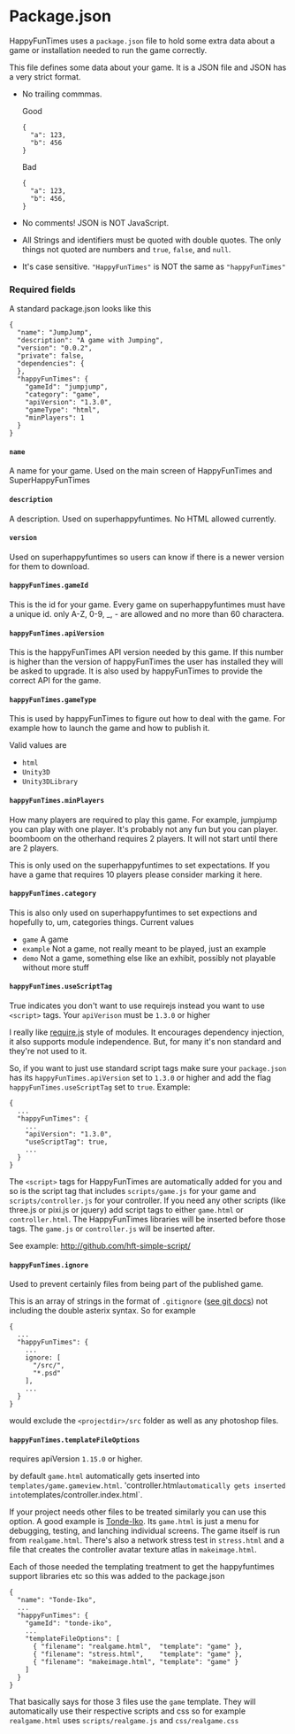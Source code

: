 ﻿Package.json
============

HappyFunTimes uses a `package.json` file to hold some extra data about a
game or installation needed to run the game correctly.

This file defines some data about your game. It is a JSON file and JSON has a very strict format.

*   No trailing commmas.

    Good

        {
          "a": 123,
          "b": 456
        }

    Bad

        {
          "a": 123,
          "b": 456,
        }

*   No comments! JSON is NOT JavaScript.

*   All Strings and identifiers must be quoted with double quotes. The only things not quoted are numbers and `true`, `false`,
    and `null`.

*   It's case sensitive. `"HappyFunTimes"` is NOT the same as `"happyFunTimes"`

### Required fields

A standard package.json looks like this

    {
      "name": "JumpJump",
      "description": "A game with Jumping",
      "version": "0.0.2",
      "private": false,
      "dependencies": {
      },
      "happyFunTimes": {
        "gameId": "jumpjump",
        "category": "game",
        "apiVersion": "1.3.0",
        "gameType": "html",
        "minPlayers": 1
      }
    }

####   `name`

A name for your game. Used on the main screen of HappyFunTimes and SuperHappyFunTimes

####   `description`

A description. Used on superhappyfuntimes. No HTML allowed currently.

####   `version`

Used on superhappyfuntimes so users can know if there is a newer version for them to download.

####   `happyFunTimes.gameId`

This is the id for your game. Every game on superhappyfuntimes must have a unique id.
only A-Z, 0-9, _, - are allowed and no more than 60 charactera.

####   `happyFunTimes.apiVersion`

This is the happyFunTimes API version needed by this game. If this number is higher
than the version of happyFunTimes the user has installed they will be asked to upgrade.
It is also used by happyFunTimes to provide the correct API for the game.

####   `happyFunTimes.gameType`

This is used by happyFunTimes to figure out how to deal with the game. For example
how to launch the game and how to publish it.

Valid values are

*   `html`
*   `Unity3D`
*   `Unity3DLibrary`

####   `happyFunTimes.minPlayers`

How many players are required to play this game. For example, jumpjump you can play with
one player. It's probably not any fun but you can player. boomboom on the otherhand
requires 2 players. It will not start until there are 2 players.

This is only used on the superhappyfuntimes to set expectations. If you have a game that requires
10 players please consider marking it here.

####   `happyFunTimes.category`

This is also only used on superhappyfuntimes to set expections and hopefully to, um, categories
things. Current values

*   `game` A game
*   `example` Not a game, not really meant to be played, just an example
*   `demo` Not a game, something else like an exhibit, possibly not playable without more stuff

####   `happyFunTimes.useScriptTag`

True indicates you don't want to use requirejs instead you want to use `<script>` tags. Your `apiVerison`
must be `1.3.0` or higher

I really like [require.js](http://requirejs.org) style of modules. It encourages
dependency injection, it also supports module independence. But, for many it's non
standard and they're not used to it.

So, if you want to just use standard script tags make sure your `package.json` has its
`happyFunTimes.apiVersion` set to `1.3.0` or higher and add the flag `happyFunTimes.useScriptTag` set
to `true`. Example:

    {
      ...
      "happyFunTimes": {
        ...
        "apiVersion": "1.3.0",
        "useScriptTag": true,
        ...
      }
    }

The `<script>` tags for HappyFunTimes are automatically
added for you and so is the script tag that includes `scripts/game.js` for your game and
`scripts/controller.js` for your controller. If you need any other scripts
(like three.js or pixi.js or jquery) add script tags to
either `game.html` or `controller.html`.  The HappyFunTimes libraries will be inserted before
those tags. The `game.js` or `controller.js` will be inserted after.

See example: http://github.com/hft-simple-script/

####   `happyFunTimes.ignore`

Used to prevent certainly files from being part of the published game.

This is an array of strings in the format of `.gitignore` ([see git docs](http://git-scm.com/docs/gitignore))
not including the double asterix syntax. So for example

    {
      ...
      "happyFunTimes": {
        ...
        ignore: [
          "/src/",
          "*.psd"
        ],
        ...
      }
    }

would exclude the `<projectdir>/src` folder as well as any photoshop files.

####   `happyFunTimes.templateFileOptions`

requires apiVersion `1.15.0` or higher.

by default `game.html` automatically gets inserted into `templates/game.gameview.html`.
'controller.html` automatically gets inserted into `templates/controller.index.html`.

If your project needs other files to be treated similarly you can use this option. A good example
is [Tonde-Iko](http://github.com/greggman/hft-tonde-iko). Its `game.html` is just a menu for
debugging, testing, and lanching individual screens. The game itself is run from `realgame.html`.
There's also a network stress test in `stress.html` and a file that creates the controller avatar
texture atlas in `makeimage.html`.

Each of those needed the templating treatment to get the happyfuntimes support libraries etc so
this was added to the package.json

    {
      "name": "Tonde-Iko",
      ...
      "happyFunTimes": {
        "gameId": "tonde-iko",
        ...
        "templateFileOptions": [
          { "filename": "realgame.html",  "template": "game" },
          { "filename": "stress.html",    "template": "game" },
          { "filename": "makeimage.html", "template": "game" }
        ]
      }
    }

That basically says for those 3 files use the `game` template. They will automatically use
their respective scripts and css so for example `realgame.html` uses `scripts/realgame.js`
and `css/realgame.css`

